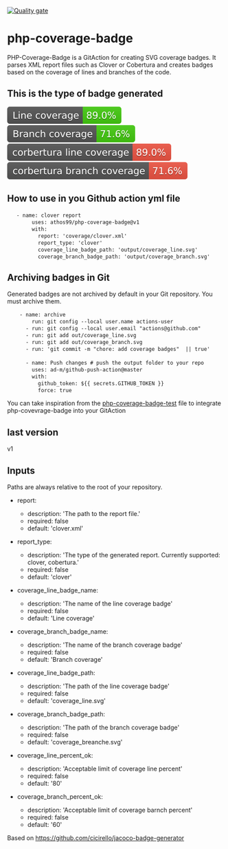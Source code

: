 
[![Quality gate](https://sonarcloud.io/api/project_badges/quality_gate?project=athos99_php-coverage-badge)](https://sonarcloud.io/summary/new_code?id=athos99_php-coverage-badge)

# php-coverage-badge

PHP-Coverage-Badge is a GitAction for creating SVG coverage badges. It parses XML report files such as Clover or Cobertura 
and creates badges based on the coverage of lines and branches of the code.

## This is the type of badge generated

![badge](https://raw.githubusercontent.com/athos99/php-coverage-badge/refs/heads/main/test/clover_coverage_line.svg)
![badge](https://raw.githubusercontent.com/athos99/php-coverage-badge/refs/heads/main/test/clover_coverage_branch.svg)
![badge](https://raw.githubusercontent.com/athos99/php-coverage-badge/refs/heads/main/test/cobertura_coverage_line.svg)
![badge](https://raw.githubusercontent.com/athos99/php-coverage-badge/refs/heads/main/test/cobertura_coverage_branch.svg)



## How to use in you Github action yml file

```
   - name: clover report
        uses: athos99/php-coverage-badge@v1
        with:
          report: 'coverage/clover.xml'
          report_type: 'clover'
          coverage_line_badge_path: 'output/coverage_line.svg'
          coverage_branch_badge_path: 'output/coverage_branch.svg'

```          

## Archiving badges in Git

Generated badges are not archived by default in your Git repository. You must archive them.


```
    - name: archive
        run: git config --local user.name actions-user
      - run: git config --local user.email "actions@github.com" 
      - run: git add out/coverage_line.svg
      - run: git add out/coverage_branch.svg
      - run: 'git commit -m "chore: add coverage badges"  || true'
        
      - name: Push changes # push the output folder to your repo
        uses: ad-m/github-push-action@master
        with:
          github_token: ${{ secrets.GITHUB_TOKEN }}
          force: true
```

You can take inspiration from the [php-coverage-badge-test](https://github.com/athos99/php-coverage-badge-test) file to integrate php-covevrage-badge into your GitAction

## last version

v1

## Inputs

Paths are always relative to the root of your repository.

- report:
   - description: 'The path to the report file.'
   - required: false
   - default: 'clover.xml'

-  report_type:
   - description: 'The type of the generated report. Currently supported: clover, cobertura.'
   - required: false
   - default: 'clover'

-  coverage_line_badge_name:
   - description: 'The name of the line coverage badge'
   - required: false
   - default: 'Line coverage'

-  coverage_branch_badge_name:
   - description: 'The name of the branch coverage badge'
   - required: false
   - default: 'Branch coverage'

  - coverage_line_badge_path:
    - description: 'The path of the line coverage badge'
    - required: false
    - default: 'coverage_line.svg'

  - coverage_branch_badge_path:
    - description: 'The path of the branch coverage badge'
    - required: false
    - default: 'coverage_breanche.svg'

  - coverage_line_percent_ok:
    - description: 'Acceptable limit of coverage line percent'
    - required: false
    - default: '80'

  - coverage_branch_percent_ok:
    - description: 'Acceptable limit of coverage barnch percent'
    - required: false
    - default: '60'

  

Based on https://github.com/cicirello/jacoco-badge-generator
